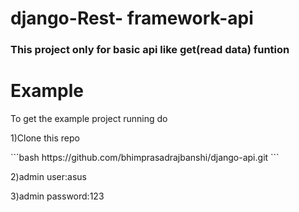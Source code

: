 # django-Rest- framework-api
<h3>This project only for basic api like get(read data) funtion</h3>

# Example
<p>To get the example project running do</p>
<p>1)Clone this repo </p> 
```bash
  https://github.com/bhimprasadrajbanshi/django-api.git
```
<p>2)admin user:asus</p>
<p>3)admin password:123</p>


